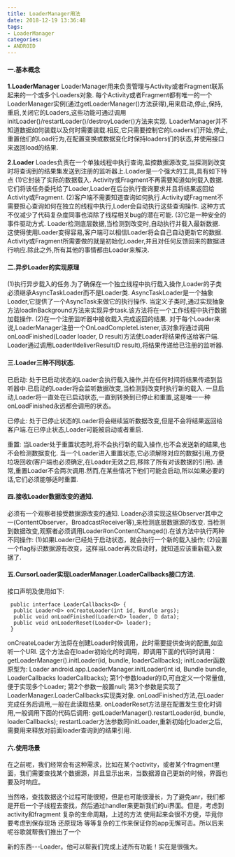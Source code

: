 ```yaml
---
title: LoaderManager用法
date: 2018-12-19 13:36:48
tags:
- LoaderManager
categories:
- ANDROID
---
```

#### 一.基本概念
 **1.LoaderManager**
 LoaderManager用来负责管理与Activity或者Fragment联系起来的一个或多个Loaders对象.
 每个Activity或者Fragment都有唯一的一个LoaderManager实例(通过getLoaderManager()方法获得),用来启动,停止,保持,重启,关闭它的Loaders,这些功能可通过调用initLoader()/restartLoader()/destroyLoader()方法来实现.
 LoaderManager并不知道数据如何装载以及何时需要装载.相反,它只需要控制它的Loaders们开始,停止,重置他们的Load行为,在配置变换或数据变化时保持loaders们的状态,并使用接口来返回load的结果.

 **2.Loader**
 Loades负责在一个单独线程中执行查询,监控数据源改变,当探测到改变时将查询到的结果集发送到注册的监听器上.Loader是一个强大的工具,具有如下特点
 (1)它封装了实际的数据载入.
 Activity或Fragment不再需要知道如何载入数据.它们将该任务委托给了Loader,Loader在后台执行查询要求并且将结果返回给Activity或Fragment.
 (2)客户端不需要知道查询如何执行.Activity或Fragment不需要担心查询如何在独立的线程中执行,Loder会自动执行这些查询操作.
 这种方式不仅减少了代码复杂度同事也消除了线程相关bug的潜在可能.
 (3)它是一种安全的事件驱动方式.
 Loader检测底层数据,当检测到改变时,自动执行并载入最新数据.
 这使得使用Loader变得容易,客户端可以相信Loader将会自己自动更新它的数据.
 Activity或Fragment所需要做的就是初始化Loader,并且对任何反馈回来的数据进行响应.除此之外,所有其他的事情都由Loader来解决.

#### 二.异步Loader的实现原理
 (1)执行异步载入的任务.为了确保在一个独立线程中执行载入操作,Loader的子类必须继承AsyncTaskLoader<D>而不是Loader<D>类.
 AsyncTaskLoader<D>是一个抽象Loader,它提供了一个AsyncTask来做它的执行操作.
 当定义子类时,通过实现抽象方法loadInBackground方法来实现异步task.该方法将在一个工作线程中执行数据加载操作.
 (2)在一个注册监听器中接收载入完成返回的结果.
 对于每个Loader来说,LoaderManager注册一个OnLoadCompleteListener<D>,该对象将通过调用onLoadFinished(Loader<D> loader, D result)方法使Loader将结果传送给客户端.
 Loader通过调用Loader#deliverResult(D result),将结果传递给已注册的监听器.

#### 三.Loader三种不同状态.
 已启动: 处于已启动状态的Loader会执行载入操作,并在任何时间将结果传递到监听器中.已启动的Loader将会监听数据改变,当检测到改变时执行新的载入.
 一旦启动,Loader将一直处在已启动状态,一直到转换到已停止和重置,这是唯一一种onLoadFinished永远都会调用的状态。
 
 已停止: 处于已停止状态的Loader将会继续监听数据改变,但是不会将结果返回给客户端.在已停止状态,Loader可能被启动或者重启.
 
 重置: 当Loader处于重置状态时,将不会执行新的载入操作,也不会发送新的结果,也不会检测数据变化.
 当一个Loader进入重置状态,它必须解除对应的数据引用,方便垃圾回收(客户端也必须确定,在Loader无效之后,移除了所有对该数据的引用).
 通常,重置Loader不会两次调用.然而,在某些情况下他们可能会启动,所以如果必要的话,它们必须能够适时重置.

#### 四.接收Loader数据改变的通知.
 必须有一个观察者接受数据源改变的通知.
 Loader必须实现这些Observer其中之一(ContentObserver，BroadcastReceiver等),来检测底层数据源的改变.
 当检测到数据改变,观察者必须调用Loader#onContentChanged().在该方法中执行两种不同操作:
 (1)如果Loader已经处于启动状态，就会执行一个新的载入操作; 
 (2)设置一个flag标识数据源有改变，这样当Loader再次启动时，就知道应该重新载入数据了.
 
#### 五.CursorLoader实现LoaderManager.LoaderCallbacks接口方法.
接口声明及使用如下:
```
 public interface LoaderCallbacks<D> { 
  public Loader<D> onCreateLoader(int id, Bundle args); 
  public void onLoadFinished(Loader<D> loader, D data); 
  public void onLoaderReset(Loader<D> loader); 
 }
 ```
 onCreateLoader方法将在创建Loader时候调用，此时需要提供查询的配置,如监听一个URI.
 这个方法会在loader初始化的时调用，即调用下面的代码时调用：
  getLoaderManager().initLoader(id, bundle, loaderCallbacks);
  initLoader函数原型为:
  <D> Loader<D> android.app.LoaderManager.initLoader(int id, Bundle bundle, LoaderCallbacks<D> loaderCallbacks);
  第1个参数loader的ID,可自定义一个常量值,便于实现多个Loader;
  第2个参数一般置null;
  第3个参数是实现了LoaderManager.LoaderCallbacks实现类对象.
  onLoadFinished方法,在Loader完成任务后调用,一般在此读取结果.
  onLoaderReset方法是在配置发生变化时调用,一般调用下面的代码后调用:
  getLoaderManager().restartLoader(id, bundle, loaderCallbacks);
  restartLoader方法参数同initLoader,重新初始化loader之后,需要用来释放对前面loader查询到的结果引用.
  
  #### 六.使用场景
  在之前呢，我们经常会有这种需求，比如在某个activity，或者某个fragment里面，我们需要查找某个数据源，并且显示出来，当数据源自己更新的时候，界面也要及时响应。

  当然咯，查找数据这个过程可能很短，但是也可能很漫长，为了避免anr，我们都是开启一个子线程去查找，然后通过handler来更新我们的ui界面。但是，考虑到activity和fragment 复杂的生命周期，上述的方法 使用起来会很不方便，毕竟你要考虑到保存现场 还原现场 等等复杂的工作来保证你的app无懈可击。所以后来呢谷歌就帮我们推出了一个

  新的东西---Loader。他可以帮我们完成上述所有功能！实在是很强大。